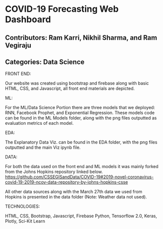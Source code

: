 # COVID-19 Forecasting Web Dashboard

## Contributors: Ram Karri, Nikhil Sharma, and Ram Vegiraju

## Categories: Data Science



FRONT END:

Our website was created using bootstrap and firebase along with basic HTML, CSS, and Javascript, all front end materials
are depicted.

ML:

For the ML/Data Science Portion there are three models that we deployed: RNN, Facebook Prophet, and Exponential Regression.
These models code can be found in the ML Models folder, along with the png files outputted as evaluation metrics of each model.

EDA:

The Explanatory Data Viz. can be found in the EDA folder, with the png files outputted and the main Viz ipynb file.

DATA:

For both the data used on the front end and ML models it was mainly forked from the Johns Hopkins repository linked below.
https://github.com/CSSEGISandData/COVID-19#2019-novel-coronavirus-covid-19-2019-ncov-data-repository-by-johns-hopkins-csse

All other data sources along with the March 27th data we used from Hopkins is presented in the data folder (Note: Weather data not used).

TECHNOLOGIES:

HTML, CSS, Bootstrap, Javascript, Firebase
Python, Tensorflow 2.0, Keras, Plotly, Sci-Kit Learn
